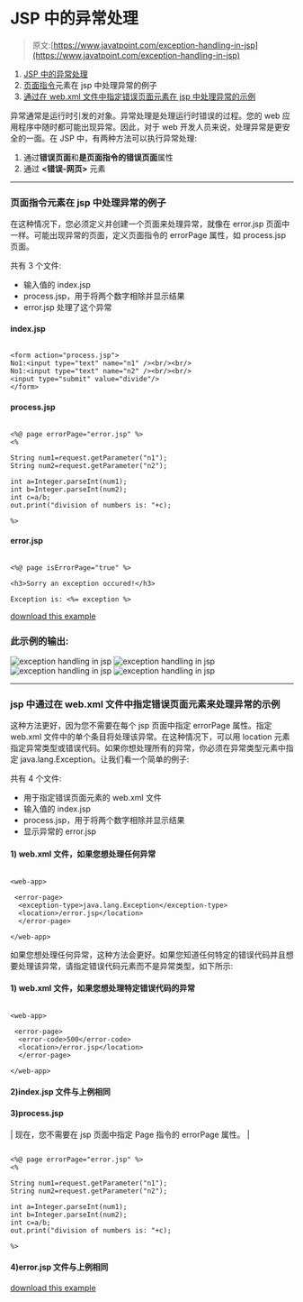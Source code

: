 # JSP 中的异常处理

> 原文:[https://www.javatpoint.com/exception-handling-in-jsp](https://www.javatpoint.com/exception-handling-in-jsp)

1.  [JSP 中的异常处理](#)
2.  [页面指令](#jspexcepex1)元素在 jsp 中处理异常的例子
3.  [通过在 web.xml 文件中指定错误页面元素在 jsp 中处理异常的示例](#jspexcepex2)

异常通常是运行时引发的对象。异常处理是处理运行时错误的过程。您的 web 应用程序中随时都可能出现异常。因此，对于 web 开发人员来说，处理异常是更安全的一面。在 JSP 中，有两种方法可以执行异常处理:

1.  通过**错误页面**和**是页面指令的错误页面**属性
2.  通过 **<错误-网页>** 元素

* * *

### 页面指令元素在 jsp 中处理异常的例子

在这种情况下，您必须定义并创建一个页面来处理异常，就像在 error.jsp 页面中一样。可能出现异常的页面，定义页面指令的 errorPage 属性，如 process.jsp 页面。

共有 3 个文件:

*   输入值的 index.jsp
*   process.jsp，用于将两个数字相除并显示结果
*   error.jsp 处理了这个异常

#### index.jsp

```

<form action="process.jsp">
No1:<input type="text" name="n1" /><br/><br/>
No1:<input type="text" name="n2" /><br/><br/>
<input type="submit" value="divide"/>
</form>

```

#### process.jsp

```

<%@ page errorPage="error.jsp" %>
<%

String num1=request.getParameter("n1");
String num2=request.getParameter("n2");

int a=Integer.parseInt(num1);
int b=Integer.parseInt(num2);
int c=a/b;
out.print("division of numbers is: "+c);

%>

```

#### error.jsp

```

<%@ page isErrorPage="true" %>

<h3>Sorry an exception occured!</h3>

Exception is: <%= exception %>

```

[download this example](https://static.javatpoint.com/src/jsp/ex1.zip)

### 此示例的输出:

![exception handling in jsp](../Images/acbbffe5706ec90424d3b88fac789166.png) ![exception handling in jsp](../Images/046e76a77ca93e1eee5fa117e6c6875d.png) ![exception handling in jsp](../Images/18e02ab0b9a74b1157b5d68f9ffec7e6.png) ![exception handling in jsp](../Images/f25b8e75dee7a198fb7251f0c3de4388.png)

* * *

### jsp 中通过在 web.xml 文件中指定错误页面元素来处理异常的示例

这种方法更好，因为您不需要在每个 jsp 页面中指定 errorPage 属性。指定 web.xml 文件中的单个条目将处理该异常。在这种情况下，可以用 location 元素指定异常类型或错误代码。如果你想处理所有的异常，你必须在异常类型元素中指定 java.lang.Exception。让我们看一个简单的例子:

共有 4 个文件:

*   用于指定错误页面元素的 web.xml 文件
*   输入值的 index.jsp
*   process.jsp，用于将两个数字相除并显示结果
*   显示异常的 error.jsp

#### 1) web.xml 文件，如果您想处理任何异常

```

<web-app>

 <error-page>
  <exception-type>java.lang.Exception</exception-type>
  <location>/error.jsp</location>
  </error-page>

</web-app>

```

如果您想处理任何异常，这种方法会更好。如果您知道任何特定的错误代码并且想要处理该异常，请指定错误代码元素而不是异常类型，如下所示:

#### 1) web.xml 文件，如果您想处理特定错误代码的异常

```

<web-app>

 <error-page>
  <error-code>500</error-code>
  <location>/error.jsp</location>
  </error-page>

</web-app>

```

#### 2)index.jsp 文件与上例相同

#### 3)process.jsp

| 现在，您不需要在 jsp 页面中指定 Page 指令的 errorPage 属性。 |

```

<%@ page errorPage="error.jsp" %>
<%

String num1=request.getParameter("n1");
String num2=request.getParameter("n2");

int a=Integer.parseInt(num1);
int b=Integer.parseInt(num2);
int c=a/b;
out.print("division of numbers is: "+c);

%>

```

#### 4)error.jsp 文件与上例相同

[download this example](https://static.javatpoint.com/src/jsp/ex2.zip)